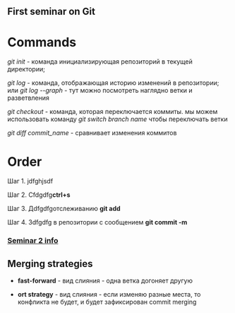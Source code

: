 ## First seminar on Git

# Commands  

*git init* - команда инициализирующая репозиторий в текущей директории;

*git log* -  команда, отображающая историю изменений в репозитории; или *git log --graph* - тут можно посмотреть наглядно ветки и разветвления

*git checkout* - команда, которая переключается коммиты.
мы можем использовать команду *git switch branch name* чтобы переключать ветки

*git diff commit_name* - сравнивает изменения коммитов

# Order

Шаг 1. jdfghjsdf

Шаг 2. Сfdgdfg**ctrl+s**

Шаг 3. Дdfgdfgотслеживанию **git add <file>**

Шаг 4. Зdfgdfg в репозитории с сообщением **git commit -m <file>**

### [Seminar 2 info](Seminar2.md)

## Merging strategies

* __fast-forward__ - вид слияния - одна ветка догоняет другую

* __ort strategy__ - вид слияния - если изменяю разные места, то конфликта не будет, и будет зафиксирован commit merging